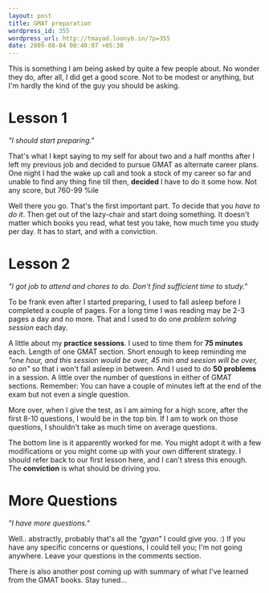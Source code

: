 ```yaml
--- 
layout: post
title: GMAT preparation
wordpress_id: 355
wordpress_url: http://tmayad.loonyb.in/?p=355
date: 2009-08-04 00:40:07 +05:30
---
```


This is something I am being asked by quite a few people about. No
wonder they do, after all, I did get a good score. Not to be modest or
anything, but I'm hardly the kind of the guy you should be asking.

Lesson 1
========

*"I should start preparing."*

That's what I kept saying to my self for about two and a half months
after I left my previous job and decided to pursue GMAT as alternate
career plans. One night I had the wake up call and took a stock of my
career so far and unable to find any thing fine till then, **decided** I
have to do it some how. Not any score, but 760-99 %ile

Well there you go. That's the first important part. To decide that you
*have to do it*. Then get out of the lazy-chair and start doing
something. It doesn't matter which books you read, what test you take,
how much time you study per day. It has to start, and with a conviction.

Lesson 2
========

*"I got job to attend and chores to do. Don't find sufficient time to
study."*

To be frank even after I started preparing, I used to fall asleep before
I completed a couple of pages. For a long time I was reading may be 2-3
pages a day and no more. That and I used to do one *problem solving
session* each day.

A little about my **practice sessions**. I used to time them for **75
minutes** each. Length of one GMAT section. Short enough to keep
reminding me *"one hour, and this session would be over, 45 min and
seesion will be over, so on"* so that i won't fall asleep in between.
And I used to do **50 problems** in a session. A little over the number
of questions in either of GMAT sections. Remember: You can have a couple
of minutes left at the end of the exam but not even a single question.

More over, when I give the test, as I am aiming for a high score, after
the first 8-10 questions, I would be in the top bin. If I am to work on
those questions, I shouldn't take as much time on average questions.

The bottom line is it apparently worked for me. You might adopt it with
a few modifications or you might come up with your own different
strategy. I should refer back to our first lesson here, and I can't
stress this enough. The **conviction** is what should be driving you.

More Questions
==============

*"I have more questions."*

Well.. abstractly, probably that's all the *"gyan"* I could give you. :)
If you have any specific concerns or questions, I could tell you; I'm
not going anywhere. Leave your questions in the comments section.

There is also another post coming up with summary of what I've learned
from the GMAT books. Stay tuned...
